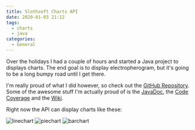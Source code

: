 ```yaml
---
title: Slothsoft Charts API
date: 2020-01-03 21:12
tags:
  - charts
  - java
categories:
  - General
---
```


Over the holidays I had a couple of hours and started a Java project to displays charts. The end goal is to display electropherogram, but it's going to be a long bumpy road until I get there.

<!-- more --> 

I'm really proud of what I did however, so check out the [GitHub Repository](https://github.com/slothsoft/charts). Some of the awesome stuff I'm actually proud of is the [JavaDoc](https://slothsoft.github.io/charts/), the [Code Coverage](https://slothsoft.github.io/charts/coverage/) and the [Wiki](https://github.com/slothsoft/charts/wiki).

Right now the API can display charts like these:

![linechart](https://raw.githubusercontent.com/wiki/slothsoft/charts/chart-examples/linechart-swt.png)
![piechart](https://raw.githubusercontent.com/wiki/slothsoft/charts/chart-examples/piechart-swt.png)
![barchart](https://github.com/slothsoft/charts/wiki/chart-examples/barchart-swt.png)

